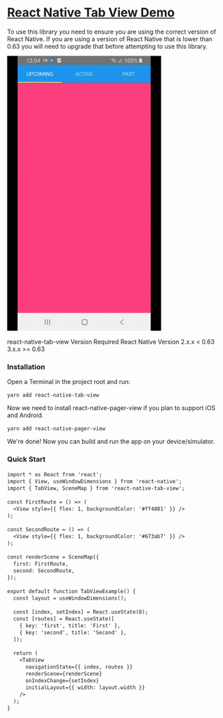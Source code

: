 # [React Native Tab View Demo](https://www.npmjs.com/package/react-native-tab-view)
To use this library you need to ensure you are using the correct version of React Native. If you are using a version of React Native that is lower than 0.63 you will need to upgrade that before attempting to use this library.

![demo](demo/demo.gif)

react-native-tab-view Version	Required React Native Version
2.x.x	< 0.63
3.x.x	>= 0.63

### Installation
Open a Terminal in the project root and run:
```
yarn add react-native-tab-view
```
Now we need to install react-native-pager-view if you plan to support iOS and Android.
```
yarn add react-native-pager-view
```
We're done! Now you can build and run the app on your device/simulator.

### Quick Start

```
import * as React from 'react';
import { View, useWindowDimensions } from 'react-native';
import { TabView, SceneMap } from 'react-native-tab-view';

const FirstRoute = () => (
  <View style={{ flex: 1, backgroundColor: '#ff4081' }} />
);

const SecondRoute = () => (
  <View style={{ flex: 1, backgroundColor: '#673ab7' }} />
);

const renderScene = SceneMap({
  first: FirstRoute,
  second: SecondRoute,
});

export default function TabViewExample() {
  const layout = useWindowDimensions();

  const [index, setIndex] = React.useState(0);
  const [routes] = React.useState([
    { key: 'first', title: 'First' },
    { key: 'second', title: 'Second' },
  ]);

  return (
    <TabView
      navigationState={{ index, routes }}
      renderScene={renderScene}
      onIndexChange={setIndex}
      initialLayout={{ width: layout.width }}
    />
  );
}
```